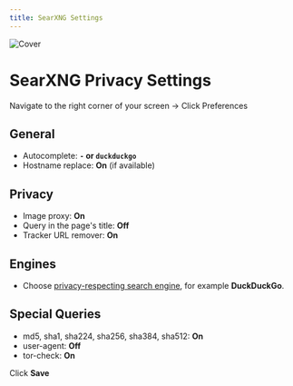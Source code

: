 ```yaml
---
title: SearXNG Settings
---
```


![Cover](/assets/covers/searxng.png)

# SearXNG Privacy Settings

Navigate to the right corner of your screen -> Click Preferences

## General
- Autocomplete: **`-` or `duckduckgo`**
- Hostname replace: **On** (if available)

## Privacy
- Image proxy: **On**
- Query in the page's title: **Off**
- Tracker URL remover: **On**

## Engines
- Choose [privacy-respecting search engine](/recommendations/internet-browsing/search-engines), for example **DuckDuckGo**.

## Special Queries
- md5, sha1, sha224, sha256, sha384, sha512: **On**
- user-agent: **Off**
- tor-check: **On**

Click **Save**
